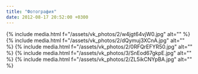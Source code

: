 ```yaml
---
title: "Фотография"
date: 2012-08-17 20:52:00 +0300
---
```



{% include media.html f="/assets/vk_photos/2/w4jgt64vjW0.jpg" alt="" %}
{% include media.html f="/assets/vk_photos/2/dQymuj3XCnA.jpg" alt="" %}
{% include media.html f="/assets/vk_photos/2/0RFQrEFYR50.jpg" alt="" %}
{% include media.html f="/assets/vk_photos/3/SnEod67gkpE.jpg" alt="" %}
{% include media.html f="/assets/vk_photos/2/ZL5ikCNYpBA.jpg" alt="" %}
